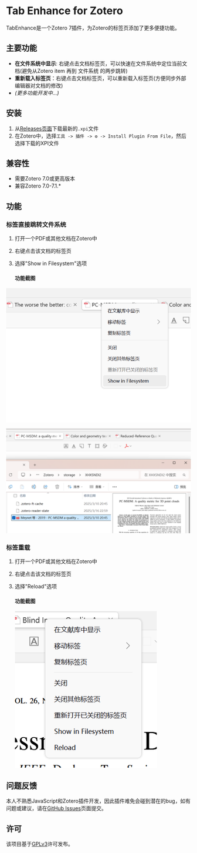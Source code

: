 # Tab Enhance for Zotero

TabEnhance是一个Zotero 7插件，为Zotero的标签页添加了更多便捷功能。

## 主要功能

- **在文件系统中显示**: 右键点击文档标签页，可以快速在文件系统中定位当前文档(避免从Zotero item 再到 文件系统 的两步跳转)
- **重新载入标签页**：右键点击文档标签页，可以重新载入标签页(方便同步外部编辑器对文档的修改)
- *(更多功能开发中...)*

## 安装

1. 从[Releases页面](https://github.com/Rphone/zotero-tab-enhance/releases)下载最新的`.xpi`文件
2. 在Zotero中，选择`工具 -> 插件 -> ⚙️ -> Install Plugin From File`，然后选择下载的XPI文件

## 兼容性

- 需要Zotero 7.0或更高版本
- 兼容Zotero 7.0-7.1.*

## 功能

### 标签直接跳转文件系统

1. 打开一个PDF或其他文档在Zotero中
2. 右键点击该文档的标签页
3. 选择"Show in Filesystem"选项

   #### 功能截图


![show_in_filesystem](assets/show_in_filesystem.png)

![show_in_filesystem2](assets/show_in_filesystem_2.png)

### 标签重载
1. 打开一个PDF或其他文档在Zotero中
2. 右键点击该文档的标签页
3. 选择"Reload"选项

   #### 功能截图
   ![reload1](assets/reload_1.png)


## 问题反馈

本人不熟悉JavaScript和Zotero插件开发，因此插件难免会碰到潜在的bug，如有问题或建议，请在[GitHub Issues](https://github.com/Rphone/zotero-tab-enhance/issues)页面提交。

## 许可

该项目基于[GPLv3]([LICENSE](https://www.gnu.org/licenses/gpl-3.0.en.html))许可发布。